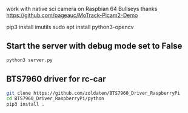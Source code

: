 
work with native sci camera on Raspbian 64 Bullseys
thanks https://github.com/pageauc/MoTrack-Picam2-Demo

pip3 install imutils
sudo apt install python3-opencv

## Start the server with debug mode set to False
```bash
python3 server.py
```

## BTS7960 driver for rc-car
```bash
git clone https://github.com/zoldaten/BTS7960_Driver_RaspberryPi
cd BTS7960_Driver_RaspberryPi/python
pip3 install .
```
